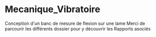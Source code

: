 # Mecanique_Vibratoire
Conception d'un banc de mesure de flexion sur une lame 
Merci de parcourir les différents dossier pour y découvrir les Rapports asociés
